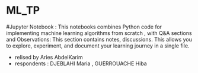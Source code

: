 # ML_TP
#Jupyter Notebook : 
  This notebooks combines Python code for implementing machine learning algorithms from scratch  , with   Q&A sections and Observations: This section contains notes, discussions.
  This allows you to explore, experiment, and document your learning journey in a single file.
  - relised by Aries AbdelKarim 
  - respondents : DJEBLAHI Maria , GUERROUACHE Hiba 
